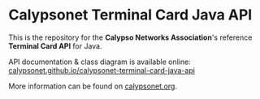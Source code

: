 # Calypsonet Terminal Card Java API

This is the repository for the **Calypso Networks Association**'s reference **Terminal Card API** for Java.

API documentation & class diagram is available online: [calypsonet.github.io/calypsonet-terminal-card-java-api](https://calypsonet.github.io/calypsonet-terminal-card-java-api)

More information can be found on [calypsonet.org](http://calypsonet.org).
